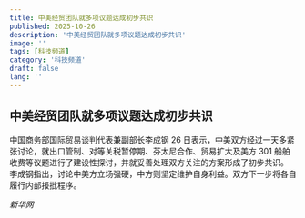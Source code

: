 ```yaml
---
title: 中美经贸团队就多项议题达成初步共识
published: 2025-10-26
description: '中美经贸团队就多项议题达成初步共识'
image: ''
tags: [科技频道]
category: '科技频道'
draft: false
lang: ''
---
```


## 中美经贸团队就多项议题达成初步共识

中国商务部国际贸易谈判代表兼副部长李成钢 26 日表示，中美双方经过一天多紧张讨论，就出口管制、对等关税暂停期、芬太尼合作、贸易扩大及美方 301 船舶收费等议题进行了建设性探讨，并就妥善处理双方关注的方案形成了初步共识。
李成钢指出，讨论中美方立场强硬，中方则坚定维护自身利益。双方下一步将各自履行内部报批程序。

*新华网*
